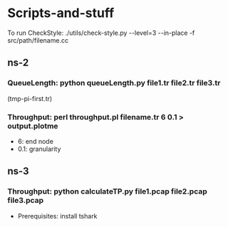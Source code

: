 # Scripts-and-stuff

To run CheckStyle:  ./utils/check-style.py --level=3 --in-place -f src/path/filename.cc

## ns-2 
### QueueLength: python queueLength.py file1.tr file2.tr file3.tr 
(tmp-pi-first.tr)

### Throughput: perl throughput.pl filename.tr 6 0.1 > output.plotme
- 6: end node
- 0.1: granularity

## ns-3
### Throughput: python calculateTP.py file1.pcap file2.pcap file3.pcap 
- Prerequisites: install tshark
